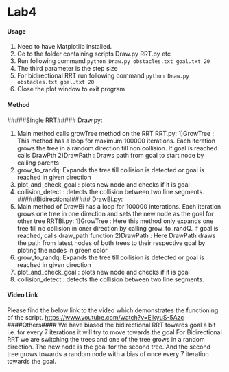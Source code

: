 # Lab4 #
#### Usage ####

1. Need to have Matplotlib installed.
2. Go to the folder containing scripts Draw.py RRT.py etc
3.  Run following command 
```python Draw.py obstacles.txt goal.txt 20```
4. The third parameter is the step size
5. For bidirectional RRT run following command
```python Draw.py obstacles.txt goal.txt 20```
6. Close the plot window to exit program

#### Method ####
#####Single RRT#####
Draw.py:
1) Main method calls growTree method on the RRT
RRT.py:
1)GrowTree : This method has a loop for maximum 100000 iterations. Each iteration grows the tree in a random direction till non collision. If goal is reached calls DrawPth
2)DrawPath : Draws path from goal to start node by calling parents
3) grow_to_randq: Expands the tree till collision is detected or goal is reached in given direction
4) plot_and_check_goal : plots new node and checks if it is goal
5) collision_detect : detects the collision between two line segments.
#####Bidirectional#####
DrawBi.py:
1) Main method of DrawBi has a loop for 100000 interations. Each iteration grows one tree in one direction and sets the new node as the goal for other tree
RRTBi.py:
1)GrowTree : Here this method only expands one tree till no collision in oner direction by calling grow_to_randQ. If goal is reached, calls draw_path function
2)DrawPath : Here DrawPath draws the path from latest nodes of both trees to their respective goal by ploting the nodes in green color
3) grow_to_randq: Expands the tree till collision is detected or goal is reached in given direction
4) plot_and_check_goal : plots new node and checks if it is goal
5) collision_detect : detects the collision between two line segments.


#### Video Link ####
Please find the below link to the video which demonstrates the functioning of the script.
https://www.youtube.com/watch?v=ElkyuS-5Azc
####Others####
We have biased the bidirectional RRT towards goal a bit i.e. for every 7 iterations it will try to move towards the goal
For Bidirectional RRT we are switching the trees and one of the tree grows in a random direction. The new node is the goal for the second tree.
 And the second tree grows towards a random node with a bias of once every 7 iteration towards the goal.